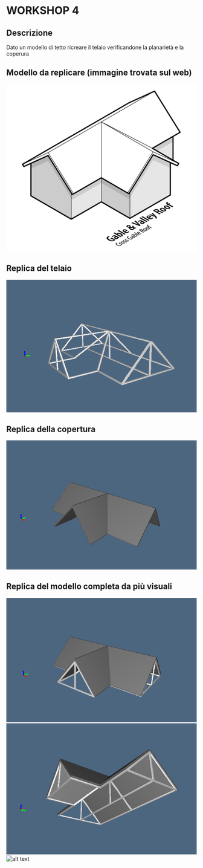 # WORKSHOP 4

## Descrizione
Dato un modello di tetto ricreare il telaio verificandone la planarietà e la coperura

## Modello da replicare (immagine trovata sul web)
![alt text](https://github.com/molinarap/ggpl/blob/master/2016-11-04/images/roof-model.jpg "Modello da replicare (immagine trovata sul web)")

## Replica del telaio
![alt text](https://github.com/molinarap/ggpl/blob/master/2016-11-04/images/img1.PNG "Replica del telaio")

## Replica della copertura
![alt text](https://github.com/molinarap/ggpl/blob/master/2016-11-04/images/img2.PNG "Replica della copertura")

## Replica del modello completa da più visuali
![alt text](https://github.com/molinarap/ggpl/blob/master/2016-11-04/images/img3.PNG "Replica del modello completa da più visuali")
![alt text](https://github.com/molinarap/ggpl/blob/master/2016-11-04/images/img4.PNG "Replica del modello completa da più visuali")
![alt text](https://github.com/molinarap/ggpl/blob/master/2016-11-04/images/img5..PNG "Replica del modello completa da più visuali")
